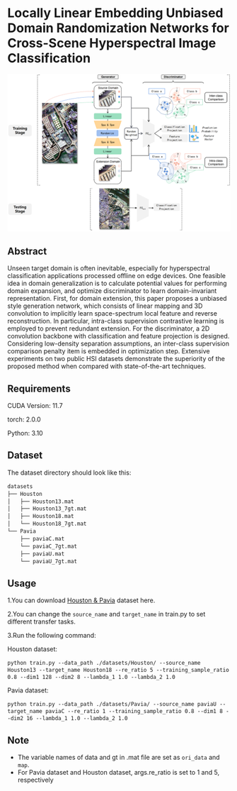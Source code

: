 # Locally Linear Embedding Unbiased Domain Randomization Networks for Cross-Scene Hyperspectral Image Classification

<p align='center'>
  <img src='abstract_00.png' width="800px">
</p>

## Abstract

Unseen target domain is often inevitable, especially for hyperspectral classification applications processed offline on edge devices. One feasible idea in domain generalization is to calculate potential values for performing domain expansion, and optimize discriminator to learn domain-invariant representation. First, for domain extension, this paper proposes a unbiased style generation network, which consists of linear mapping and 3D convolution to implicitly learn space-spectrum local feature and reverse reconstruction. In particular, intra-class supervision contrastive learning is employed to prevent redundant extension. For the discriminator, a 2D convolution backbone with classification and feature projection is designed. Considering low-density separation assumptions, an inter-class supervision comparison penalty item is embedded in optimization step. Extensive experiments on two public HSI datasets demonstrate the superiority of the proposed method when compared with state-of-the-art techniques.
## Requirements

CUDA Version: 11.7

torch: 2.0.0

Python: 3.10

## Dataset

The dataset directory should look like this:

```bash
datasets
├── Houston
│   ├── Houston13.mat
│   ├── Houston13_7gt.mat
│   ├── Houston18.mat
│   └── Houston18_7gt.mat
└── Pavia
    ├── paviaC.mat
    └── paviaC_7gt.mat
    ├── paviaU.mat
    └── paviaU_7gt.mat

```

## Usage

1.You can download [Houston &amp; Pavia](https://drive.google.com/drive/folders/1No-DNDT9P1HKsM9QKKJJzat8A1ZhVmmz?usp=drive_link) dataset here.

2.You can change the `source_name` and `target_name` in train.py to set different transfer tasks.

3.Run the following command:

Houston dataset:
```
python train.py --data_path ./datasets/Houston/ --source_name Houston13 --target_name Houston18 --re_ratio 5 --training_sample_ratio 0.8 --dim1 128 --dim2 8 --lambda_1 1.0 --lambda_2 1.0
```
Pavia dataset:
```
python train.py --data_path ./datasets/Pavia/ --source_name paviaU --target_name paviaC --re_ratio 1 --training_sample_ratio 0.8 --dim1 8 --dim2 16 --lambda_1 1.0 --lambda_2 1.0
```

## Note

- The variable names of data and gt in .mat file are set as `ori_data` and `map`.
- For Pavia dataset and Houston dataset, args.re_ratio is set to 1 and 5, respectively
